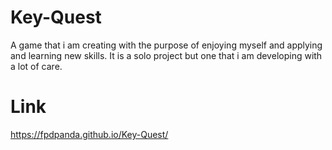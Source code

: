 # Key-Quest

A game that i am creating with the purpose of enjoying myself and applying and learning new skills.
It is a solo project but one that i am developing with a lot of care.

# Link

https://fpdpanda.github.io/Key-Quest/
